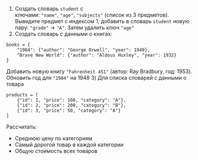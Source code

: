 1) Создать словарь `student` с ключами: `"name"`, `"age"`, `"subjects"` (список из 3 предметов). Выведите предмет с индексом 1; добавить в словарь `student` новую пару: `"grade"` → `"A"`. Затем удалить ключ `"age"`
2) Создать словарь с данными о книгах:
```
books = {
    "1984": {"author": "George Orwell", "year": 1949},
    "Brave New World": {"author": "Aldous Huxley", "year": 1932}
}
```
Добавить новую книгу `"Fahrenheit 451"` (автор: Ray Bradbury, год: 1953). Обновить год для `"1984"` на 1948
3) Для списка словарей с данными о товара
```
products = [
    {"id": 1, "price": 100, "category": "A"},
    {"id": 2, "price": 200, "category": "B"},
    {"id": 3, "price": 50, "category": "A"}
]
```
Рассчитать:
- Среднюю цену по категориям
- Самый дорогой товар в каждой категории
- Общую стоимость всех товаров